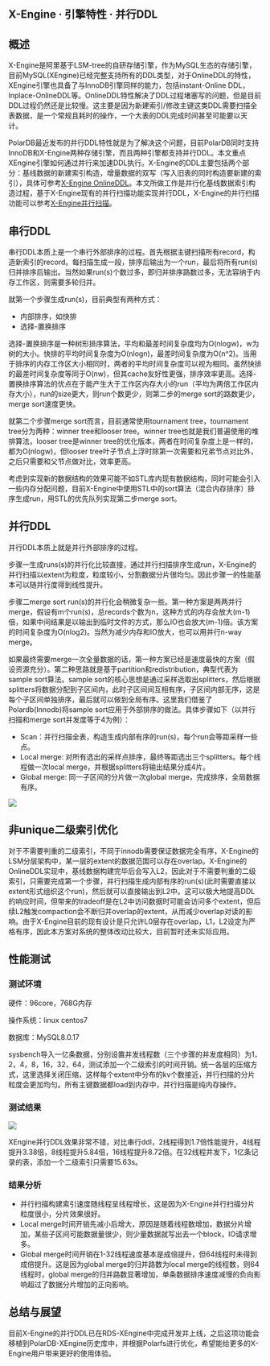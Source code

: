 ## X-Engine · 引擎特性 · 并行DDL


    
## 概述

X-Engine是阿里基于LSM-tree的自研存储引擎，作为MySQL生态的存储引擎，目前MySQL(XEngine)已经完整支持所有的DDL类型，对于OnlineDDL的特性，XEngine引擎也具备了与InnoDB引擎同样的能力，包括instant-Online DDL，Inplace-OnlineDDL等。OnlineDDL特性解决了DDL过程堵塞写的问题，但是目前DDL过程仍然还是比较慢。这主要是因为新建索引/修改主键这类DDL需要扫描全表数据，是一个常规且耗时的操作，一个大表的DDL完成时间甚至可能要以天计。  


PolarDB最近发布的并行DDL特性就是为了解决这个问题，目前PolarDB同时支持InnoDB和X-Engine两种存储引擎，而且两种引擎都支持并行DDL。本文重点XEngine引擎如何通过并行来加速DDL执行。X-Engine的DDL主要包括两个部分：基线数据的新建索引构造，增量数据的双写（写入旧表的同时构造要新建的索引），具体可参考[X-Engine OnlineDDL][2]。本文所做工作是并行化基线数据索引构造过程，基于X-Engine现有的并行扫描功能实现并行DDL，X-Engine的并行扫描功能可以参考[X-Engine并行扫描][3]。  

## 串行DDL

串行DDL本质上是一个串行外部排序的过程。首先根据主键扫描所有record，构造新索引的record。每扫描生成一段，排序后输出为一个run，最后将所有run(s)归并排序后输出。当然如果run(s)个数过多，即归并排序路数过多，无法容纳于内存工作区，则需要多轮归并。  


就第一个步骤生成run(s)，目前典型有两种方式：  


* 内部排序，如快排
* 选择-置换排序



选择-置换排序是一种树形排序算法，平均和最差时间复杂度均为O(nlogw)，w为树的大小。快排的平均时间复杂度为O(nlogn)，最差时间复杂度为O(n^2)。当用于排序的内存工作区大小相同时，两者的平均时间复杂度可以视为相同。虽然快排的最差时间复杂度等同于O(nw)，但其cache友好性更强，排序效率更高。选择-置换排序算法的优点在于能产生大于工作区内存大小的run（平均为两倍工作区内存大小），run的size更大，则run个数更少，则第二步的merge sort的路数更少，merge sort速度更快。  


就第二个步骤merge sort而言，目前通常使用tournament tree，tournament tree分为两种：winner tree和looser tree。winner tree也就是我们普遍使用的堆排算法，looser tree是winner tree的优化版本，两者在时间复杂度上是一样的，都为O(nlogw)，但looser tree叶子节点上浮时除第一次需要和兄弟节点对比外，之后只需要和父节点做对比，效率更高。  


考虑到实现新的数据结构的效果可能不如STL库内现有数据结构，同时可能会引入一些内存分配问题，目前X-Engine中使用STL中的sort算法（混合内存排序）排序生成run，用STL的优先队列实现第二步merge sort。  

## 并行DDL

并行DDL本质上就是并行外部排序的过程。  


步骤一生成runs(s)的并行化比较直接，通过并行扫描排序生成run，X-Engine的并行扫描以extent为粒度，粒度较小，分割数据分片很均匀。因此步骤一的性能基本可以随并行度得到线性提升。  


步骤二merge sort run(s)的并行化会稍微复杂一些。第一种方案是两两并行merge，假设有m个run(s)，总records个数为n，这种方式的内存会放大(m-1)倍，如果中间结果是以输出到临时文件的方式，那么IO也会放大(m-1)倍。该方案的时间复杂度为O(nlog2)。当然为减少内存和IO放大，也可以用并行n-way merge。  


如果最终需要merge一次全量数据的话，第一种方案已经是速度最快的方案（假设资源充分）。第二种思路就是基于partition和redistribution，典型代表为sample sort算法。sample sort的核心思想是通过采样选取出splitters，然后根据splitters将数据分配到子区间内，此时子区间间互相有序，子区间内部无序，这是每个子区间单独排序，最后就可以做到全局有序。这里我们借鉴了Polardb(Innodb)将sample sort应用于外部排序的做法。具体步骤如下（以并行扫描和merge sort并发度等于4为例）：  


* Scan：并行扫描全表，构造生成内部有序的run(s)，每个run会等距采样一些点。
* Local merge: 对所有选出的采样点排序，最终等距选出三个splitters。每个线程做一次local merge，并根据splitters将输出结果分成4片。
* Global merge: 同一子区间的分片做一次global merge，完成排序，全局数据有序。



![][0]  

## 非unique二级索引优化

对于不需要判重的二级索引，不同于innodb需要保证数据完全有序，X-Engine的LSM分层架构中，某一层的extent的数据范围可以存在overlap。X-Engine的OnlineDDL实现中，基线数据构建完毕后会写入L2，因此对于不需要判重的二级索引，只需要完成第一个步骤，并行扫描生成内部有序的run(s)(此时需要直接以extent形式组织这个run)，然后就可以直接输出到L2中。这可以极大地提高DDL的响应时间，但带来的tradeoff是在L2中访问数据时可能会访问多个extent，但后续L2触发compaction会不断归并overlap的extent，从而减少overlap对读的影响。由于X-Engine目前的现有设计是只允许L0层存在overlap，L1，L2设定为严格有序，因此本方案对系统的整体改动比较大，目前暂时还未实际应用。  

## 性能测试
### 测试环境

硬件：96core，768G内存  


操作系统：linux centos7  


数据库：MySQL8.0.17  


sysbench导入一亿条数据，分别设置并发线程数（三个步骤的并发度相同）为1，2，4，8，16，32，64，测试添加一个二级索引的时间开销。统一各层的压缩方式，这里选择关闭压缩，这样每个extent中分布的kv个数接近，并行扫描的分片粒度会更加均匀。所有主键数据都load到内存中，并行扫描是纯内存操作。  
### 测试结果

![][1]

XEngine并行DDL效果非常不错，对比串行ddl，2线程得到1.7倍性能提升，4线程提升3.38倍，8线程提升5.84倍，16线程提升8.72倍。在32线程并发下，1亿条记录的表，添加一个二级索引只需要15.63s。  
### 结果分析

* 并行扫描构建索引速度随线程呈线程增长，这是因为X-Engine并行扫描分片粒度很小，分片效果很好。
* Local merge时间开销先减小后增大，原因是随着线程数增加，数据分片增加，某些子区间可能数据量很少，则少量数据就写出去一个block，IO请求增多。
* Global merge时间开销在1-32线程速度基本是成倍提升，但64线程时未得到成倍提升。这是因为global merge的归并路数为local merge的线程数，则64线程时，global merge的归并路数显著增加，单条数据排序速度减慢的负向影响超过了数据分片增加的正向影响。


## 总结与展望

目前X-Engine的并行DDL已在RDS-XEngine中完成开发并上线，之后这项功能会移植到PolarDB-XEngine历史库中，并根据Polarfs进行优化，希望能给更多的X-Engine用户带来更好的使用体验。  


[2]: http://mysql.taobao.org/monthly/2020/01/02/
[3]: http://mysql.taobao.org/monthly/2020/04/03/
[0]: http://mysql.taobao.org/monthly/pic/202101/pic-qimu-1.png
[1]: http://mysql.taobao.org/monthly/pic/202101/pic-qimu-2.png